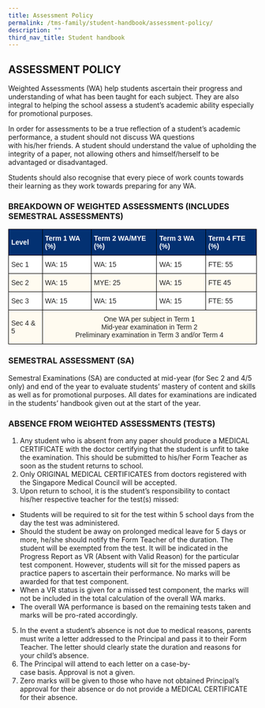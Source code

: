 ```yaml
---
title: Assessment Policy
permalink: /tms-family/student-handbook/assessment-policy/
description: ""
third_nav_title: Student handbook
---
```

## ASSESSMENT POLICY


Weighted Assessments (WA) help&nbsp;students ascertain their&nbsp;progress and understanding&nbsp;of what has been taught for each subject. They are also integral to helping the school assess a student’s academic ability especially for promotional purposes.

In order for&nbsp;assessments to be a true reflection of a student’s academic performance, a student should&nbsp;not discuss&nbsp;WA&nbsp;questions with&nbsp;his/her&nbsp;friends. A student should understand the&nbsp;value of upholding the integrity&nbsp;of a paper, not allowing others and&nbsp;himself/herself&nbsp;to be advantaged or disadvantaged.

Students&nbsp;should also&nbsp;recognise&nbsp;that&nbsp;every piece of work counts&nbsp;towards their learning&nbsp;as&nbsp;they work towards preparing for any&nbsp;WA.

### BREAKDOWN OF WEIGHTED ASSESSMENTS&nbsp;(INCLUDES SEMESTRAL ASSESSMENTS)

<style type="text/css">
.tg  {border-collapse:collapse;border-spacing:0;}
.tg td{border-color:black;border-style:solid;border-width:1px;font-family:Arial, sans-serif;font-size:14px;
  overflow:hidden;padding:10px 5px;word-break:normal;}
.tg th{border-color:black;border-style:solid;border-width:1px;font-family:Arial, sans-serif;font-size:14px;
  font-weight:normal;overflow:hidden;padding:10px 5px;word-break:normal;}
.tg .tg-e3i2{background-color:#FFFBF0;color:#222;text-align:center;vertical-align:middle}
.tg .tg-a3os{background-color:#FFFBF0;color:#222;text-align:left;vertical-align:middle}
.tg .tg-lq07{background-color:#033172;color:#FFF;font-weight:bold;text-align:left;vertical-align:middle}
.tg .tg-1ppo{background-color:#FFF;color:#222;text-align:left;vertical-align:middle}
</style>
<table class="tg">
<thead>
  <tr>
    <th class="tg-lq07"><span style="font-weight:bold;color:#FFF;background-color:#033172">Level</span></th>
    <th class="tg-lq07"><span style="font-weight:bold;color:#FFF;background-color:#033172">Term 1 WA (%)</span></th>
    <th class="tg-lq07"><span style="font-weight:bold;color:#FFF;background-color:#033172">Term 2 WA/MYE (%)</span></th>
    <th class="tg-lq07"><span style="font-weight:bold;color:#FFF;background-color:#033172">Term 3 WA (%)</span></th>
    <th class="tg-lq07"><span style="font-weight:bold;color:#FFF;background-color:#033172">Term 4 FTE (%)</span></th>
  </tr>
</thead>
<tbody>
  <tr>
    <td class="tg-1ppo"><span style="color:#222;background-color:#FFF">Sec 1</span></td>
    <td class="tg-1ppo"><span style="color:#222;background-color:#FFF">WA: 15</span></td>
    <td class="tg-1ppo"><span style="color:#222;background-color:#FFF">WA: 15</span></td>
    <td class="tg-1ppo"><span style="color:#222;background-color:#FFF">WA: 15</span></td>
    <td class="tg-1ppo"><span style="color:#222;background-color:#FFF">FTE: 55</span></td>
  </tr>
  <tr>
    <td class="tg-a3os"><span style="color:#222;background-color:#FFFBF0">Sec 2</span></td>
    <td class="tg-a3os"><span style="color:#222;background-color:#FFFBF0">WA: 15</span></td>
    <td class="tg-a3os"><span style="color:#222;background-color:#FFFBF0">MYE: 25</span></td>
    <td class="tg-a3os"><span style="color:#222;background-color:#FFFBF0">WA: 15</span></td>
    <td class="tg-a3os"><span style="color:#222;background-color:#FFFBF0">FTE 45</span></td>
  </tr>
  <tr>
    <td class="tg-1ppo"><span style="color:#222;background-color:#FFF">Sec 3</span></td>
    <td class="tg-1ppo"><span style="color:#222;background-color:#FFF">WA: 15</span></td>
    <td class="tg-1ppo"><span style="color:#222;background-color:#FFF">WA: 15</span></td>
    <td class="tg-1ppo"><span style="color:#222;background-color:#FFF">WA: 15</span></td>
    <td class="tg-1ppo"><span style="color:#222;background-color:#FFF">FTE: 55</span></td>
  </tr>
  <tr>
    <td class="tg-a3os"><span style="color:#222;background-color:#FFFBF0">Sec 4 &amp; 5</span></td>
    <td colspan="4" class="tg-e3i2"><span style="color:#222;background-color:#FFFBF0">One WA per subject in Term 1</span><br><span style="color:#222;background-color:#FFFBF0">Mid-year examination in Term 2</span><br><span style="color:#222;background-color:#FFFBF0">Preliminary examination in Term 3 and/or Term 4</span></td>
  </tr>
</tbody>
</table>  



### SEMESTRAL&nbsp;ASSESSMENT (SA)


Semestral&nbsp;Examinations (SA) are conducted at&nbsp;mid-year&nbsp;(for Sec 2 and&nbsp;4/5 only)&nbsp;and end of the year to evaluate students’ mastery of content and skills as well as for promotional purposes. All dates for examinations are indicated in the students’ handbook given out at the start of the year.

  

### ABSENCE FROM WEIGHTED ASSESSMENTS (TESTS)


1.  Any student who is absent from any paper should produce a MEDICAL CERTIFICATE with the doctor certifying that the student is unfit to take the examination. This should be submitted to his/her Form Teacher as soon as the student returns to school.
2.  Only ORIGINAL MEDICAL CERTIFICATES from doctors registered with the Singapore Medical Council will be accepted.
3.  Upon&nbsp;return to school, it is the student’s responsibility to&nbsp;contact his/her&nbsp;respective teacher for the test(s) missed:

*   Students&nbsp;will be required to sit for the test within 5 school days from the day the test was administered.
*   Should&nbsp;the student be away on prolonged medical leave for 5 days or more, he/she should notify the Form Teacher of the duration. The student will be exempted from the test. It will be indicated in the Progress Report as VR (Absent with Valid Reason) for the&nbsp;particular test&nbsp;component. However, students will sit for the missed papers as practice papers to ascertain their performance. No marks will be awarded for that test component.
*   When&nbsp;a VR status is given for a missed test component, the marks will not be included in the total calculation of the overall WA marks.
*   The&nbsp;overall WA performance is based on the remaining tests taken and marks will be pro-rated accordingly.

5.  In&nbsp;the event&nbsp;a&nbsp;student’s absence is not due to medical reasons, parents must write a letter addressed to the Principal and pass it to their Form Teacher. The letter should clearly state the duration and reasons for your child’s absence.
6.  The Principal will attend to each letter on a case-by-case&nbsp;basis.&nbsp;Approval is not a&nbsp;given.
7.  Zero&nbsp;marks will be given to those who have not obtained Principal’s approval for their&nbsp;absence&nbsp;or do not provide a MEDICAL CERTIFICATE for their absence.
